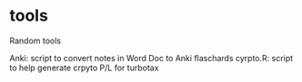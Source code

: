 # tools
Random tools 

Anki: script to convert notes in Word Doc to Anki flaschards
cyrpto.R: script to help generate crpyto P/L for turbotax 
